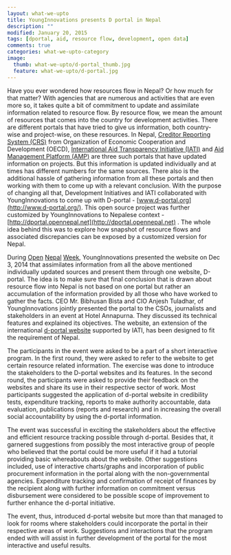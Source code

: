 ```yaml
---
layout: what-we-upto 
title: YoungInnovations presents D portal in Nepal
description: ""
modified: January 20, 2015
tags: [dportal, aid, resource flow, development, open data]
comments: true
categories: what-we-upto-category
image:
  thumb: what-we-upto/d-portal_thumb.jpg
  feature: what-we-upto/d-portal.jpg
---
```


Have you ever wondered how resources flow in Nepal? Or how much for that matter? With agencies that are numerous and activities that are even more so, it takes quite a bit of commitment to update and assimilate information related to resource flow. By resource flow, we mean the amount of resources that comes into the country for development activities. There are different portals that have tried to give us information, both country-wise and project-wise, on these resources. In Nepal, [Creditor Reporting System (CRS)](http://stats.oecd.org/index.aspx?DataSetCode=CRS1) from Organization of Economic Cooperation and Development (OECD), [International Aid Transparency Initiative (IATI)](http://www.aidtransparency.net/) and [Aid Management Platform (AMP)](http://202.45.144.222/portal/) are three such portals that have updated information on projects. But this information is updated individually and at times has different numbers for the same sources. There also is the additional hassle of gathering information from all these portals and then working with them to come up with a relevant conclusion. With the purpose of changing all that, Development Initiatives and IATI collaborated with YoungInnovations to come up with D-portal - [www.d-portal.org](http://www.d-portal.org/). This open source project was further customized by YoungInnovations to Nepalese context - [http://dportal.opennepal.net](http://dportal.opennepal.net) . The whole idea behind this was to explore how snapshot of resource flows and associated discrepancies can be exposed by a customized version for Nepal. 

During [Open](http://opennepal.net/event/open-nepal-week-2014-open-nepal-day) [Nepal](http://opennepal.net/event/open-nepal-week-2014-data-revolution-roundtable) [Week](http://opennepal.net/event/open-nepal-week-2014-d-portal-consultation), YoungInnovations presented the website on Dec 3, 2014 that assimilates information from all the above mentioned individually updated sources and present them through one website, D-portal. The idea is to make sure that final conclusion that is drawn about resource flow into Nepal is not based on one portal but rather an accumulation of the information provided by all those who have worked to gather the facts. CEO Mr. Bibhusan Bista and CIO Anjesh Tuladhar, of YoungInnovations jointly presented the portal to the CSOs, journalists and stakeholders in an event at Hotel Annapurna. They discussed its technical features and explained its objectives. The website, an extension of the international [d-portal website](http://d-portal.org/) supported by IATI, has been designed to fit the requirement of Nepal.

The participants in the event were asked to be a part of a short interactive program. In the first round, they were asked to refer to the website to get certain resource related information. The exercise was done to introduce the stakeholders to the D-portal websites and its features. In the second round, the participants were asked to provide their feedback on the websites and share its use in their respective sector of work. Most participants suggested the application of d-portal website in credibility tests, expenditure tracking, reports to make authority accountable, data evaluation, publications (reports and research) and in increasing the overall social accountability by using the d-portal information.

The event was successful in exciting the stakeholders about the effective and efficient resource tracking possible through d-portal. Besides that, it garnered suggestions from possibly the most interactive group of people who believed that the portal could be more useful if it had a tutorial providing basic whereabouts about the website. Other suggestions included, use of interactive charts/graphs and incorporation of public procurement information in the portal along with the non-governmental agencies. Expenditure tracking and confirmation of receipt of finances by the recipient along with further information on commitment versus disbursement were considered to be possible scope of improvement to further enhance the d-portal initiative.  

The event, thus, introduced d-portal website but more than that managed to look for rooms where stakeholders could incorporate the portal in their respective areas of work. Suggestions and interactions that the program ended with will assist in further development of the portal for the most interactive and useful results.